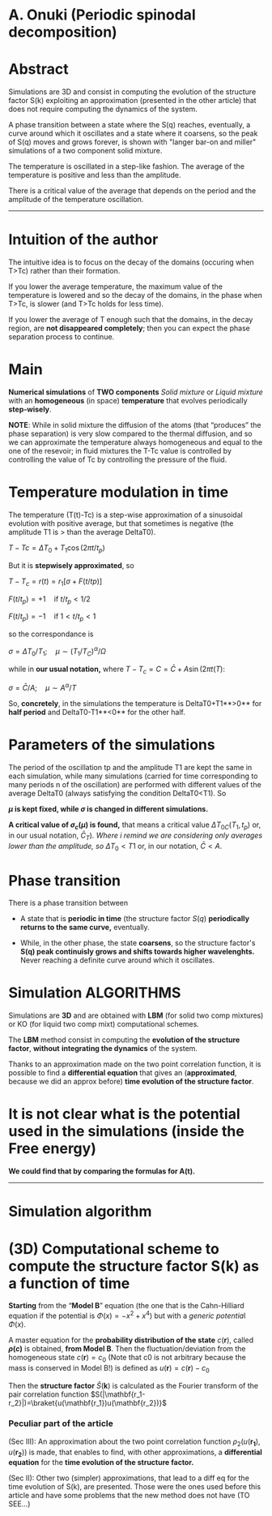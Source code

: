 # A. Onuki (Periodic spinodal decomposition)
# Abstract
Simulations are 3D and consist in computing the evolution of the structure factor S(k) exploiting an approximation (presented in the other article) that does not require computing the dynamics of the system.

A phase transition between a state where the S(q) reaches, eventually, a curve around which it oscillates and a state where it coarsens, so the peak of S(q) moves and grows forever, is shown with "langer bar-on and miller" simulations of a two component solid mixture.

The temperature is oscillated in a step-like fashion. The average of the temperature is positive and less than the amplitude.

There is a critical value of the average that depends on the period and the amplitude of the temperature oscillation.

--------------


# Intuition of the author

The intuitive idea is to focus on the decay of the domains (occuring when T>Tc) rather than their formation.

If you lower the average temperature, the maximum value of the temperature is lowered and so the decay of the domains, in the phase when T>Tc, is slower (and T>Tc holds for less time).

If you lower the average of T enough such that the domains, in the decay region, are **not disappeared completely**; then you can expect the phase separation process to continue.

# Main

**Numerical simulations** of **TWO components** *Solid mixture* or *Liquid mixture* with an **homogeneous** (in space) **temperature** that evolves periodically **step-wisely**.

**NOTE**: While in solid mixture the diffusion of the atoms (that “produces” the phase separation) is very slow compared to the thermal diffusion, and so we can approximate the temperature always homogeneous and equal to the one of the resevoir; in fluid mixtures the T-Tc value is controlled by controlling the value of Tc by controlling the pressure of the fluid.

# Temperature modulation in time

The temperature (T(t)-Tc) is a step-wise approximation of a sinusoidal evolution with positive average, but that sometimes is negative (the amplitude T1 is > than the average DeltaT0).

$T-Tc =\Delta T_0+T_1\cos(2\pi t/t_p)$

But it is **stepwisely approximated**, so

$T-T_c = r(t) = r_1[\sigma + F(t/tp)]$

$F(t/t_p) = +1 \quad\text{if } t/t_p < 1/2$

$F(t/t_p) = -1 \quad\text{if } 1 < t/t_p < 1$

so the correspondance is

$\sigma = \Delta T_0 / T_1;\quad\mu \sim (T_1/T_C)^{\alpha}/\Omega$

while in **our usual notation,** where $T-T_c=C=\bar{C}+A\sin(2\pi t(T)$:

$\sigma = \bar{C}/A;\quad\mu\sim A^{\alpha}/T$

So, **concretely**, in the simulations the temperature is DeltaT0+T1**\>0** for **half period** and DeltaT0-T1**<0** for the other half.

# Parameters of the simulations

The period of the oscillation tp and the amplitude T1 are kept the same in each simulation, while many simulations (carried for time corresponding to many periods n of the oscillation) are performed with different values of the average DeltaT0 (always satisfying the condition DeltaT0<T1). So

**$\mu$ is kept fixed, while $\sigma$ is changed in different simulations.**

**A critical value of $\sigma_c(\mu)$ is found,** that means a critical value $\Delta T_{0C}(T_1, t_p)$ or, in our usual notation, $\bar{C}_T)$*. Where i remind we are considering only averages lower than the amplitude, so* $\Delta T_0 < T1$ or, in our notation, $\bar{C}<A$.

# Phase transition

There is a phase transition between

- A state that is **periodic in time** (the structure factor $S(q)$ **periodically returns to the same curve,** eventually.
    
- While, in the other phase, the state **coarsens**, so the structure factor's **S(q) peak continuisly grows and shifts towards higher wavelenghts.** Never reaching a definite curve around which it oscillates.
    

# Simulation ALGORITHMS

Simulations are **3D** and are obtained with **LBM** (for solid two comp mixtures) or KO (for liquid two comp mixt) computational schemes.

The **LBM** method consist in computing the **evolution of the structure factor**, **without** **integrating the dynamics** of the system.

Thanks to an approximation made on the two point correlation function, it is possible to find a **differential equation** that gives an (**approximated**, because we did an approx before) **time evolution of the structure factor**.

# It is not clear what is the potential used in the simulations (inside the Free energy)

**We could find that by comparing the formulas for A(t).**


---------------------------------

# Simulation algorithm
# (3D) Computational scheme to compute the structure factor S(k) as a function of time

**Starting** from the “**Model B**” equation (the one that is the Cahn-Hilliard equation if the potential is $\Phi(x)=-x^2+x^4$) but with a *generic potentia*l $\Phi(x)$.

A master equation for the **probability distribution of the state** $c(\mathbf{r})$, called **$\rho(c)$** is obtained, **from Model B**. Then the fluctuation/deviation from the homogeneous state $c(\mathbf{r})=c_0$ (Note that c0 is not arbitrary because the mass is conserved in Model B!) is defined as $u(\mathbf{r})=c(\mathbf{r})-c_0$

Then the **structure factor** $\hat{S}(\mathbf{k})$ is calculated as the Fourier transform of the pair correlation function $S(|\mathbf{r_1-r_2}|)=\braket{u(\mathbf{r_1})u(\mathbf{r_2})}$

### Peculiar part of the article

(Sec III): An approximation about the two point correlation function $\rho_2(u(\mathbf{r_1}),u(\mathbf{r_2}))$ is made, that enables to find, with other approximations, a **differential equation** for the **time evolution of the structure factor.**

(Sec II): Other two (simpler) approximations, that lead to a diff eq for the time evolution of S(k), are presented. Those were the ones used before this article and have some problems that the new method does not have (TO SEE…)